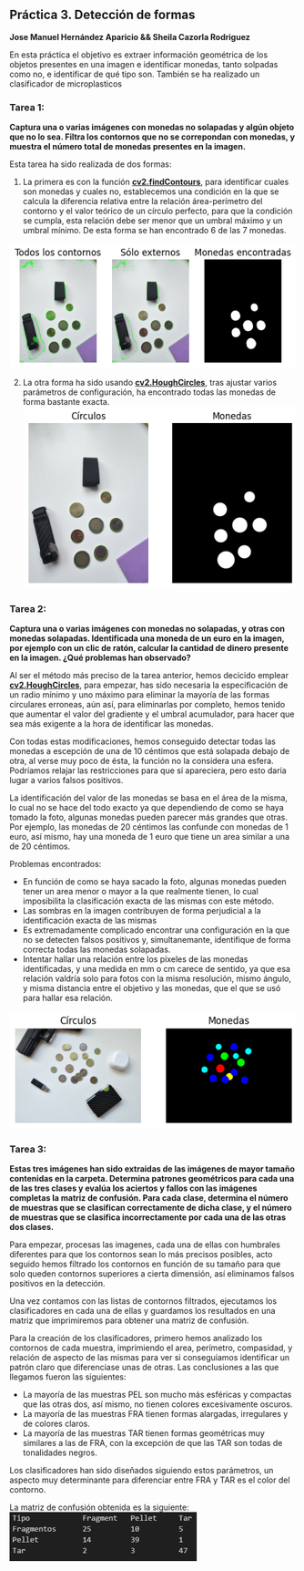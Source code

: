 ## Práctica 3. Detección de formas

**Jose Manuel Hernández Aparicio && Sheila Cazorla Rodriguez**

En esta práctica el objetivo es extraer información geométrica de los objetos presentes en una imagen e identificar monedas, tanto solpadas como no, e identificar de qué tipo son. También se ha realizado un clasificador de microplasticos

### Tarea 1: 
**Captura una o varias imágenes con monedas no solapadas y algún objeto que no lo sea. Filtra los contornos que no se correpondan con monedas, y muestra el número total de monedas presentes en la imagen.**

Esta tarea ha sido realizada de dos formas: 
1. La primera es con la función [**cv2.findContours**](https://docs.opencv.org/4.x/d4/d73/tutorial_py_contours_begin.html), para identificar cuales son monedas y cuales no, establecemos una condición en la que se calcula la diferencia relativa entre la relación área-perímetro del contorno y el valor teórico de un círculo perfecto, para que la condición se cumpla, esta relación debe ser menor que un umbral máximo y un umbral mínimo.
De esta forma se han encontrado 6 de las 7 monedas.

![Foto contornos con findContours](foto_output_t1-1.png)


2. La otra forma ha sido usando [**cv2.HoughCircles**](https://docs.opencv.org/4.x/da/d53/tutorial_py_houghcircles.html), tras ajustar varios parámetros de configuración, ha encontrado todas las monedas de forma bastante exacta.
![Foto contornos con HoughCircles](foto_output_t1-2.png)

### Tarea 2: 
**Captura una o varias imágenes con monedas no solapadas, y otras con monedas solapadas. Identificada una moneda de un euro en la imagen, por ejemplo con un clic de ratón, calcular la cantidad de dinero presente en la imagen. ¿Qué problemas han observado?**

Al ser el método más preciso de la tarea anterior, hemos decicido emplear [**cv2.HoughCircles**](https://docs.opencv.org/4.x/da/d53/tutorial_py_houghcircles.html), para empezar, has sido necesaria la especificación de un radio mínimo y uno máximo para eliminar la mayoría de las formas circulares erroneas, aún así, para eliminarlas por completo, hemos tenido que aumentar el valor del gradiente y el umbral acumulador, para hacer que sea más exigente a la hora de identificar las monedas. 

Con todas estas modificaciones, hemos conseguido detectar todas las monedas a escepción de una de 10 céntimos que está solapada debajo de otra, al verse muy poco de ésta, la función no la considera una esfera. Podríamos relajar las restricciones para que sí apareciera, pero esto daría lugar a varios falsos positivos.

La identificación del valor de las monedas se basa en el área de la misma, lo cual no se hace del todo exacto ya que dependiendo de como se haya tomado la foto, algunas monedas pueden parecer más grandes que otras. Por ejemplo, las monedas de 20 céntimos las confunde con monedas de 1 euro, así mismo, hay una moneda de 1 euro que tiene un area similar a una de 20 céntimos.

Problemas encontrados:

* En función de como se haya sacado la foto, algunas monedas pueden tener un area menor o mayor a la que realmente tienen, lo cual imposibilita la clasificación exacta de las mismas con este método.
* Las sombras en la imagen contribuyen de forma perjudicial a la identificación exacta de las mismas
* Es extremadamente complicado encontrar una configuración en la que no se detecten falsos positivos y, simultanemante, identifique de forma correcta todas las monedas solapadas.
* Intentar hallar una relación entre los píxeles de las monedas identificadas, y una medida en mm o cm carece de sentido, ya que esa relación valdría solo para fotos con la misma resolución, mismo ángulo, y misma distancia entre el objetivo y las monedas, que el que se usó para hallar esa relación.

![Foto monedas identificadas](foto_output_t2.png)

### Tarea 3: 
**Estas tres imágenes han sido extraidas de las imágenes de mayor tamaño contenidas en la carpeta. Determina patrones geométricos para cada una de las tres clases y evalúa los aciertos y fallos con las imágenes completas la matriz de confusión. Para cada clase, determina el número de muestras que se clasifican correctamente de dicha clase, y el número de muestras que se clasifica incorrectamente por cada una de las otras dos clases.**

Para empezar, procesas las imagenes, cada una de ellas con humbrales diferentes para que los contornos sean lo más precisos posibles, acto seguido hemos filtrado los contornos en función de su tamaño para que solo queden contornos superiores a cierta dimensión, así eliminamos falsos positivos en la detección. 

Una vez contamos con las listas de contornos filtrados, ejecutamos los clasificadores en cada una de ellas y guardamos los resultados en una matriz que imprimiremos para obtener una matriz de confusión.

Para la creación de los clasificadores, primero hemos analizado los contornos de cada muestra, imprimiendo el area, perímetro, compasidad, y relación de aspecto de las mismas para ver si conseguíamos identificar un patrón claro que diferenciase unas de otras. Las conclusiones a las que llegamos fueron las siguientes:

* La mayoría de las muestras PEL son mucho más esféricas y compactas que las otras dos, así mismo, no tienen colores excesivamente oscuros.
* La mayoría de las muestras FRA tienen formas alargadas, irregulares y de colores claros.
* La mayoría de las muestras TAR tienen formas geométricas muy similares a las de FRA, con la excepción de que las TAR son todas de tonalidades negros.

Los clasificadores han sido diseñados siguiendo estos parámetros, un aspecto muy determinante para diferenciar entre FRA y TAR es el color del contorno. 

La matriz de confusión obtenida es la siguiente:
![Foto matriz de confusión](foto_output_t3.png)